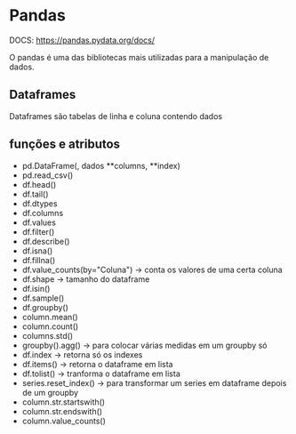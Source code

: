 # Pandas

DOCS: https://pandas.pydata.org/docs/

O pandas é uma das bibliotecas mais utilizadas para a manipulação de dados.

## Dataframes
Dataframes são tabelas de linha e coluna contendo dados

## funções e atributos
- pd.DataFrame(, dados **columns, **index)
- pd.read_csv()
- df.head()
- df.tail()
- df.dtypes
- df.columns
- df.values
- df.filter()
- df.describe()
- df.isna()
- df.fillna()
- df.value_counts(by="Coluna") -> conta os valores de uma certa coluna
- df.shape -> tamanho do dataframe
- df.isin()
- df.sample()
- df.groupby()
- column.mean()
- column.count()
- columns.std()
- groupby().agg() -> para colocar várias medidas em um groupby só
- df.index -> retorna só os indexes
- df.items() -> retorna o dataframe em lista
- df.tolist() -> tranforma o dataframe em lista
- series.reset_index() -> para transformar um series em dataframe depois de um groupby
- column.str.startswith()
- column.str.endswith()
- column.value_counts()
